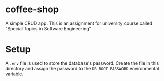 # coffee-shop
A simple CRUD app. This is an assignment for university course called "Special 
Topics in Software Engineering"

# Setup
A `.env` file is used to store the database's password. Create the file in this 
directory and assign the password to the `DB_ROOT_PASSWORD` environmental 
variable.
